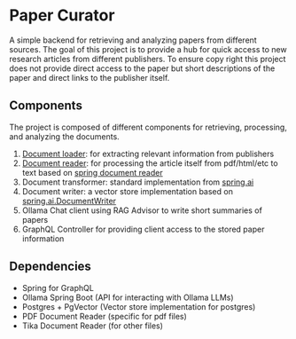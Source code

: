 # Paper Curator

A simple backend for retrieving and analyzing papers from different sources.
The goal of this project is to provide a hub for quick access to new research articles from different publishers.
To ensure copy right this project does not provide direct access to the paper but short descriptions of the paper and direct links to the publisher itself.

## Components

The project is composed of different components for retrieving, processing, and analyzing the documents.
1. [Document loader](src/main/kotlin/de/fpolachowski/papercurator/etl/DocumentLoader.kt): for extracting relevant information from publishers 
2. [Document reader](src/main/kotlin/de/fpolachowski/papercurator/etl/PaperDocumentReader.kt): for processing the article itself from pdf/html/etc to text based on [spring document reader](https://docs.spring.io/spring-ai/docs/current/api/org/springframework/ai/reader/pdf/PagePdfDocumentReader.html)
3. Document transformer: standard implementation from [spring.ai](https://docs.spring.io/spring-ai/docs/current/api/org/springframework/ai/document/class-use/DocumentTransformer.html)
4. Document writer: a vector store implementation based on [spring.ai.DocumentWriter](https://docs.spring.io/spring-ai/docs/current/api/org/springframework/ai/document/DocumentWriter.html)
5. Ollama Chat client using RAG Advisor to write short summaries of papers
6. GraphQL Controller for providing client access to the stored paper information

## Dependencies

- Spring for GraphQL
- Ollama Spring Boot (API for interacting with Ollama LLMs)
- Postgres + PgVector (Vector store implementation for postgres)
- PDF Document Reader (specific for pdf files)
- Tika Document Reader (for other files)